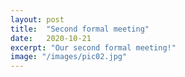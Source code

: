 ```yaml
---
layout: post
title:  "Second formal meeting"
date:   2020-10-21
excerpt: "Our second formal meeting!"
image: "/images/pic02.jpg"
---
```


